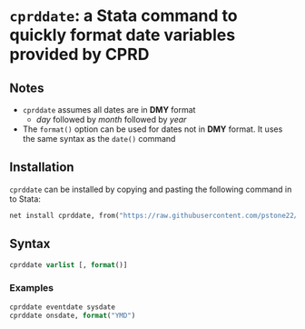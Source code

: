 # `cprddate`: a Stata command to quickly format date variables provided by CPRD

## Notes
- `cprddate` assumes all dates are in **DMY** format
  - *day* followed by *month* followed by *year*
- The `format()` option can be used for dates not in **DMY** format. It uses the same syntax as the `date()` command

## Installation
`cprddate` can be installed by copying and pasting the following command in to Stata:
```stata
net install cprddate, from("https://raw.githubusercontent.com/pstone22/cprddate/main") replace
```

## Syntax
```stata
cprddate varlist [, format()]
```
### Examples
```stata
cprddate eventdate sysdate
cprddate onsdate, format("YMD")
```
